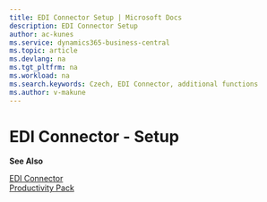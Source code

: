 ```yaml
---
title: EDI Connector Setup | Microsoft Docs
description: EDI Connector Setup
author: ac-kunes
ms.service: dynamics365-business-central
ms.topic: article
ms.devlang: na
ms.tgt_pltfrm: na
ms.workload: na
ms.search.keywords: Czech, EDI Connector, additional functions
ms.author: v-makune
---
```

# EDI Connector - Setup

**See Also**

[EDI Connector](ac-edi-connector-basic.md)  
[Productivity Pack](ac-productivity-pack.md)